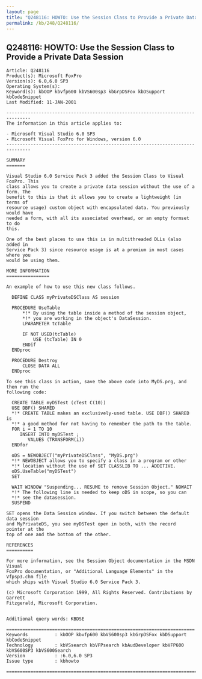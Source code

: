 ```yaml
---
layout: page
title: "Q248116: HOWTO: Use the Session Class to Provide a Private Data Session"
permalink: /kb/248/Q248116/
---
```


## Q248116: HOWTO: Use the Session Class to Provide a Private Data Session

	Article: Q248116
	Product(s): Microsoft FoxPro
	Version(s): 6.0,6.0 SP3
	Operating System(s): 
	Keyword(s): kbOOP kbvfp600 kbVS600sp3 kbGrpDSFox kbDSupport kbCodeSnippet
	Last Modified: 11-JAN-2001
	
	-------------------------------------------------------------------------------
	The information in this article applies to:
	
	- Microsoft Visual Studio 6.0 SP3 
	- Microsoft Visual FoxPro for Windows, version 6.0 
	-------------------------------------------------------------------------------
	
	SUMMARY
	=======
	
	Visual Studio 6.0 Service Pack 3 added the Session Class to Visual FoxPro. This
	class allows you to create a private data session without the use of a form. The
	benefit to this is that it allows you to create a lightweight (in terms of
	resource usage) custom object with encapsulated data. You previously would have
	needed a form, with all its associated overhead, or an empty formset to do
	this.
	
	One of the best places to use this is in multithreaded DLLs (also added in
	Service Pack 3) since resource usage is at a premium in most cases where you
	would be using them.
	
	MORE INFORMATION
	================
	
	An example of how to use this new class follows.
	
	  DEFINE CLASS myPrivateDSClass AS session
	
	  PROCEDURE UseTable
	      *!* By using the table inside a method of the session object,
	      *!* you are working in the object's DataSession.
	      LPARAMETER tcTable
	         
	      IF NOT USED(tcTable)
	          USE (tcTable) IN 0
	      ENDif
	  ENDproc
	
	  PROCEDURE Destroy
	      CLOSE DATA ALL
	  ENDproc
	
	To see this class in action, save the above code into MyDS.prg, and then run the
	following code:
	
	  CREATE TABLE myDSTest (cTest C(10))
	  USE DBF() SHARED
	  *!* CREATE TABLE makes an exclusively-used table. USE DBF() SHARED is
	  *!* a good method for not having to remember the path to the table.
	  FOR i = 1 TO 10
	     INSERT INTO myDSTest ;
	        VALUES (TRANSFORM(i))
	  ENDfor
	
	  oDS = NEWOBJECT("myPrivateDSClass", "MyDS.prg")    
	  *!* NEWOBJECT allows you to specify a class in a program or other 
	  *!* location without the use of SET CLASSLIB TO ... ADDITIVE.
	  oDS.UseTable("myDSTest")
	  SET
	
	  WAIT WINDOW "Suspending... RESUME to remove Session Object." NOWAIT
	  *!* The following line is needed to keep oDS in scope, so you can
	  *!* see the datasession.
	  SUSPEND
	
	SET opens the Data Session window. If you switch between the default data session
	and MyPrivateDS, you see myDSTest open in both, with the record pointer at the
	top of one and the bottom of the other.
	
	REFERENCES
	==========
	
	For more information, see the Session Object documentation in the MSDN Visual
	FoxPro documentation, or "Additional Language Elements" in the Vfpsp3.chm file
	which ships with Visual Studio 6.0 Service Pack 3.
	
	(c) Microsoft Corporation 1999, All Rights Reserved. Contributions by Garrett
	Fitzgerald, Microsoft Corporation.
	
	
	Additional query words: KBDSE
	
	======================================================================
	Keywords          : kbOOP kbvfp600 kbVS600sp3 kbGrpDSFox kbDSupport kbCodeSnippet 
	Technology        : kbVSsearch kbVFPsearch kbAudDeveloper kbVFP600 kbVS600SP3 kbVS600Search
	Version           : :6.0,6.0 SP3
	Issue type        : kbhowto
	
	=============================================================================
	
